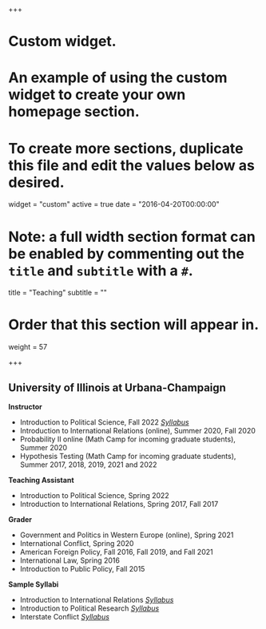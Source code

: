 +++
# Custom widget.
# An example of using the custom widget to create your own homepage section.
# To create more sections, duplicate this file and edit the values below as desired.
widget = "custom"
active = true
date = "2016-04-20T00:00:00"

# Note: a full width section format can be enabled by commenting out the `title` and `subtitle` with a `#`.
title = "Teaching"
subtitle = ""


# Order that this section will appear in.
weight = 57


+++
**<h2> University of Illinois at Urbana-Champaign </h2>**

**Instructor**
+ Introduction to Political Science, Fall 2022 _[Syllabus](uploads/PS100.pdf)_ 
+ Introduction to International Relations (online), Summer 2020, Fall 2020  
+ Probability II online (Math Camp for incoming graduate students), Summer 2020
+ Hypothesis Testing (Math Camp for incoming graduate students), Summer 2017, 2018, 2019, 2021 and 2022

**Teaching Assistant**
+ Introduction to Political Science, Spring 2022 
+ Introduction to International Relations, Spring 2017, Fall 2017  

**Grader**
+ Government and Politics in Western Europe (online), Spring 2021
+ International Conflict, Spring 2020
+ American Foreign Policy, Fall 2016, Fall 2019, and Fall 2021
+ International Law, Spring 2016
+ Introduction to Public Policy, Fall 2015  

**Sample Syllabi**

+ Introduction to International Relations _[Syllabus](uploads/PS280.pdf)_
+ Introduction to Political Research _[Syllabus](uploads/PS230_Syllabus.pdf)_
+ Interstate Conflict _[Syllabus](uploads/PS396-2.pdf.pdf)_




